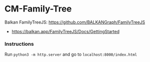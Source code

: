 # CM-Family-Tree

Balkan FamilyTreeJS: https://github.com/BALKANGraph/FamilyTreeJS
* https://balkan.app/FamilyTreeJS/Docs/GettingStarted

### Instructions
Run `python3 -m http.server` and go to `localhost:8000/index.html`